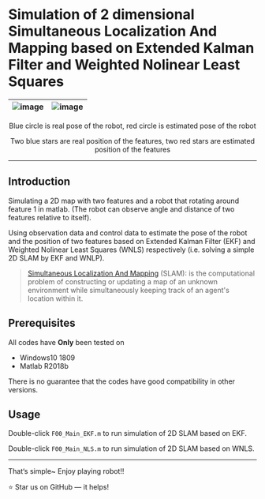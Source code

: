 # Simulation of 2 dimensional Simultaneous Localization And Mapping based on Extended Kalman Filter and Weighted Nolinear Least Squares

|![image](https://github.com/JiadingWen/Simulation_2D_SLAM/blob/master/img/ScreenShot1.gif)|![image](https://github.com/JiadingWen/Simulation_2D_SLAM/blob/master/img/ScreenShot2.gif)|
| - | :-: |

<p align="center">Blue circle is real pose of the robot, red circle is estimated pose of the robot</p>
<p align="center">Two blue stars are real position of the features, two red stars are estimated position of the features</p>

***

## Introduction

Simulating a 2D map with two features and a robot that rotating around feature 1 in matlab. (The robot can observe angle and distance of two features relative to itself). 

Using observation data and control data to estimate the pose of the robot and the position of two features based on Extended Kalman Filter (EKF) and Weighted Nolinear Least Squares (WNLS) respectively (i.e. solving a simple 2D SLAM by EKF and WNLP).

> [Simultaneous Localization And Mapping](http://en.wikipedia.org/wiki/Simultaneous_localization_and_mapping) (SLAM): is the computational problem of constructing or updating a map of an unknown environment while simultaneously keeping track of an agent's location within it. 

## Prerequisites

All codes have **Only** been tested on 
* Windows10 1809 
* Matlab R2018b 

There is no guarantee that the codes have good compatibility in other versions. 

## Usage
Double-click `F00_Main_EKF.m` to run simulation of 2D SLAM based on EKF.

Double-click `F00_Main_NLS.m` to run simulation of 2D SLAM based on WNLS.

***
That‘s simple~ Enjoy playing robot!!

:star: Star us on GitHub — it helps! 